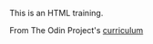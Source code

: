 This is an HTML training. 

From The Odin Project's [curriculum](http://www.theodinproject.com/courses/web-development-101/lessons/html-css)